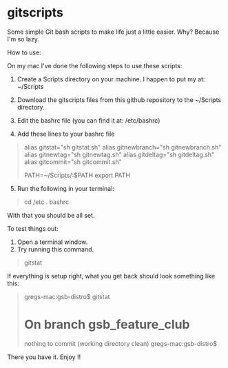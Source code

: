 gitscripts
==========

Some simple Git bash scripts to make life just a little easier. Why? Because I'm so lazy.

How to use:

On my mac I've done the following steps to use these scripts:

1) Create a Scripts directory on your machine. I happen to put my at: ~/Scripts

2) Download the gitscripts files from this github repository to the ~/Scripts directory.

3) Edit the bashrc file (you can find it at: /etc/bashrc)

4) Add these lines to your bashrc file

> alias gitstat="sh gitstat.sh"
> alias gitnewbranch="sh gitnewbranch.sh"
> alias gitnewtag="sh gitnewtag.sh"
> alias gitdeltag="sh gitdeltag.sh"
> alias gitcommit="sh gitcommit.sh"
> 
> PATH=~/Scripts/:$PATH
> export PATH

5) Run the following in your terminal:

> cd /etc
> . bashrc

With that you should be all set. 

To test things out:

1) Open a terminal window.
2) Try running this command.

> gitstat

If everything is setup right, what you get back should look something like this:

> gregs-mac:gsb-distro$ gitstat
> # On branch gsb_feature_club
> nothing to commit (working directory clean)
> gregs-mac:gsb-distro$ 

There you have it. Enjoy !!




